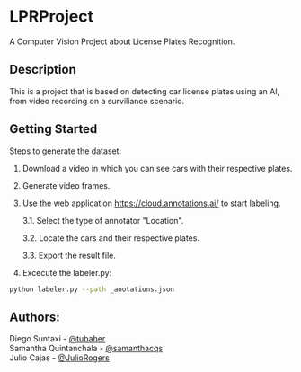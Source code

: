 
# LPRProject
A Computer Vision Project about License Plates Recognition.


## Description
This is a project that is based on detecting car license plates using an AI, from video recording on a surviliance scenario.

## Getting Started

Steps to generate the dataset:

1. Download a video in which you can see cars with their respective plates.
2. Generate video frames.
3. Use the web application https://cloud.annotations.ai/ to start labeling.


   3.1. Select the type of annotator "Location".


   3.2. Locate the cars and their respective plates.


   3.3. Export the result file.


4. Excecute the labeler.py:
```bash
python labeler.py --path _anotations.json
```


## Authors: 
Diego Suntaxi - [@tubaher](https://github.com/Tubaher) <br/>
Samantha Quintanchala - [@samanthacqs](https://github.com/samanthacqs) <br/>
Julio Cajas - [@JulioRogers](https://github.com/JulioRogers) <br/>
